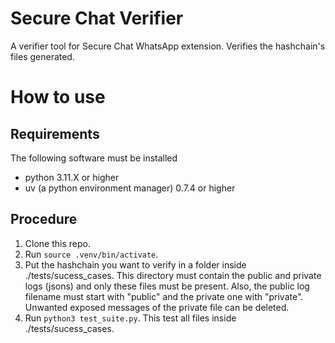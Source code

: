# Secure Chat Verifier
A verifier tool for Secure Chat WhatsApp extension. Verifies the hashchain's files generated.

# How to use

## Requirements
The following software must be installed
- python 3.11.X or higher
- uv (a python environment manager) 0.7.4 or higher

## Procedure

1. Clone this repo.
2. Run ```source .venv/bin/activate```.
3. Put the hashchain you want to verify in a folder inside ./tests/sucess_cases. This directory must contain the public and private logs (jsons) and only these files must be present. Also, the public log filename must start with "public" and the private one with "private". Unwanted exposed messages of the private file can be deleted.
4. Run ```python3 test_suite.py```. This test all files inside ./tests/sucess_cases.

